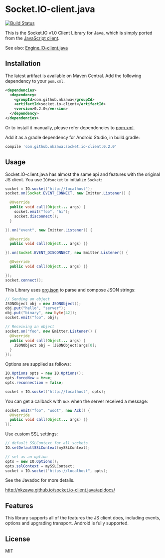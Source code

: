 # Socket.IO-client.java
[![Build Status](https://travis-ci.org/nkzawa/socket.io-client.java.png?branch=master)](https://travis-ci.org/nkzawa/socket.io-client.java)

This is the Socket.IO v1.0 Client Library for Java, which is simply ported from the [JavaScript client](https://github.com/LearnBoost/socket.io-client).

See also: [Engine.IO-client.java](https://github.com/nkzawa/engine.io-client.java)

## Installation
The latest artifact is available on Maven Central. Add the following dependency to your `pom.xml`.

```xml
<dependencies>
  <dependency>
    <groupId>com.github.nkzawa</groupId>
    <artifactId>socket.io-client</artifactId>
    <version>0.2.0</version>
  </dependency>
</dependencies>
```

Or to install it manually, please refer dependencies to [pom.xml](https://github.com/nkzawa/socket.io-client.java/blob/master/pom.xml).

Add it as a gradle dependency for Android Studio, in build.gradle:
```javascript
compile 'com.github.nkzawa:socket.io-client:0.2.0'
```

## Usage
Socket.IO-client.java has almost the same api and features with the original JS client. You use `IO#socket` to initialize `Socket`:

```java
socket = IO.socket("http://localhost");
socket.on(Socket.EVENT_CONNECT, new Emitter.Listener() {

  @Override
  public void call(Object... args) {
    socket.emit("foo", "hi");
    socket.disconnect();
  }

}).on("event", new Emitter.Listener() {

  @Override
  public void call(Object... args) {}

}).on(Socket.EVENT_DISCONNECT, new Emitter.Listener() {

  @Override
  public void call(Object... args) {}

});
socket.connect();
```

This Library uses [org.json](http://www.json.org/java/) to parse and compose JSON strings:

```java
// Sending an object
JSONObject obj = new JSONObject();
obj.put("hello", "server");
obj.put("binary", new byte[42]);
socket.emit("foo", obj);

// Receiving an object
socket.on("foo", new Emitter.Listener() {
  @Override
  public void call(Object... args) {
    JSONObject obj = (JSONObject)args[0];
  }
});
```

Options are supplied as follows:

```java
IO.Options opts = new IO.Options();
opts.forceNew = true;
opts.reconnection = false;

socket = IO.socket("http://localhost", opts);
```

You can get a callback with `Ack` when the server received a message:

```java
socket.emit("foo", "woot", new Ack() {
  @Override
  public void call(Object... args) {}
});
```

Use custom SSL settings:

```java
// default SSLContext for all sockets
IO.setDefaultSSLContext(mySSLContext);

// set as an option
opts = new IO.Options();
opts.sslContext = mySSLContext;
socket = IO.socket("https://localhost", opts);
```

See the Javadoc for more details.

http://nkzawa.github.io/socket.io-client.java/apidocs/

## Features
This library supports all of the features the JS client does, including events, options and upgrading transport. Android is fully supported.

## License

MIT

